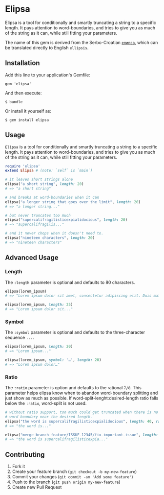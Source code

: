 # Elipsa

Elipsa is a tool for conditionally and smartly truncating a string to a
specific length. It pays attention to word-boundaries, and tries to give
you as much of the string as it can, while still fitting your parameters.

The name of this gem is derived from the Serbo-Croatian [`елипса`][elipsa],
which can be translated directly to English `ellipsis`.

[elipsa]: http://en.wiktionary.org/wiki/elipsa

## Installation

Add this line to your application's Gemfile:

    gem 'elipsa'

And then execute:

    $ bundle

Or install it yourself as:

    $ gem install elipsa

## Usage

`Elipsa` is a tool for conditionally and smartly truncating a string to a specific length. It pays attention to word-boundaries, and tries to give you as much of the string as it can, while still fitting your parameters.

~~~ ruby
require 'elipsa'
extend Elipsa # (note: `self` is `main`)

# it leaves short strings alone
elipsa("a short string", length: 20)
# => "a short string"

# and breaks at word-boundaries when it can
elipsa("a longer string that goes over the limit", length: 20)
# => "a longer string..."

# but never truncates too much
elipsa("supercalifragilisticexpialidocious", length: 20)
# => "supercalifragilis..."

# and it never chops when it doesn't need to.
elipsa("nineteen characters", length: 20)
# => "nineteen characters"
~~~

## Advanced Usage

### Length

The `:length` parameter is optional and defaults to 80 characters.

~~~ ruby
elipsa(lorem_ipsum)
# => "Lorem ipsum dolor sit amet, consectetur adipiscing elit. Duis mattis semper..."

elipsa(lorem_ipsum, length: 25)
# => "Lorem ipsum dolor sit..."
~~~

### Symbol

The `:symbol` parameter is optional and defaults to the three-character sequence `...`.

~~~ ruby
elipsa(lorem_ipsum, length: 20)
# => "Lorem ipsum..."

elipsa(lorem_ipsum, symbol: '…', length: 20)
# => "Lorem ipsum dolor…"
~~~

### Ratio

The `:ratio` parameter is option and defaults to the rational `7/8`. This parameter helps elipsa know when to abandon word-boundary splitting and just show as much as possible. If word-split-lenght:desired-length ratio falls below the `:ratio`, word-split is not used.

~~~ ruby
# without ratio support, too much could get truncated when there is no
# word boundary near the desired length.
elipsa("the word is supercalifragilisticexpialidocious", length: 40, ratio: 0)
# => "the word is..."

elipsa("merge branch feature/ISSUE-12345/fix-important-issue", length: 40)
# => "the word is supercalifragilisticexpia..."
~~~

## Contributing

1. Fork it
2. Create your feature branch (`git checkout -b my-new-feature`)
3. Commit your changes (`git commit -am 'Add some feature'`)
4. Push to the branch (`git push origin my-new-feature`)
5. Create new Pull Request
